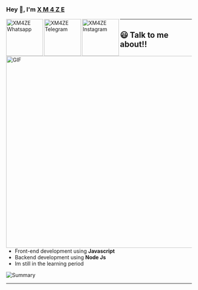 ### Hey 👋, I'm [X M 4 Z E](https://github.com/XM4ZE)

<a href="https://wa.me/6281283516246">
  <img align="left" alt="XM4ZE Whatsapp" width="100px" src="https://img.shields.io/badge/Whatsapp-green?style=for-the-badge&logo=whatsapp&logoColor=white" />
</a>
<a href="https://t.me/maximusstoreindonesia">
  <img align="left" alt="XM4ZE Telegram" width="100px" src="https://img.shields.io/badge/Telegram-blue?style=for-the-badge&logo=telegram&logoColor=white" />
</a>
<a href="https://www.instagram.com/maximusstore.id/">
  <img align="left" alt="XM4ZE Instagram" width="100px" src="https://img.shields.io/badge/Instagram-pink?style=for-the-badge&logo=instagram&logoColor=black" />
</a>

-----

## 😃 Talk to me about!!

<img align="right" height="520px" width= "550px" alt="GIF" src="https://media.giphy.com/media/CVtNe84hhYF9u/giphy.gif" />

- Front-end development using **Javascript**
- Backend development using **Node Js**
- Im still in the learning period

![Summary](http://github-profile-summary-cards.vercel.app/api/cards/profile-details?username=XM4ZE)

-----
